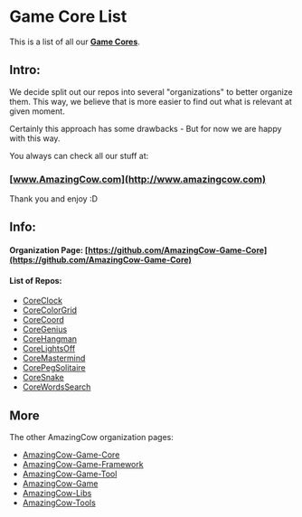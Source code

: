 # Game Core List

This is a list of all our **[Game Cores](https://github.com/AmazingCow-Game-Core)**.

<!-- ####################################################################### -->

## Intro:

We decide split out our repos into several "organizations" to better organize
them. This way, we believe that is more easier to find out what is relevant
at given moment.

Certainly this approach has some drawbacks - But for now we are happy with this
way.


You always can check all our stuff at:
### [www.AmazingCow.com](http://www.amazingcow.com)

Thank you and enjoy :D

<!-- ####################################################################### -->

## Info:

#### Organization Page: [https://github.com/AmazingCow-Game-Core](https://github.com/AmazingCow-Game-Core)

#### List of Repos:

* [CoreClock](https://github.com/AmazingCow-Game-Core/CoreClock)
* [CoreColorGrid](https://github.com/AmazingCow-Game-Core/CoreColorGrid)
* [CoreCoord](https://github.com/AmazingCow-Game-Core/CoreCoord)
* [CoreGenius](https://github.com/AmazingCow-Game-Core/CoreGenius)
* [CoreHangman](https://github.com/AmazingCow-Game-Core/CoreHangman)
* [CoreLightsOff](https://github.com/AmazingCow-Game-Core/CoreLightsOff)
* [CoreMastermind](https://github.com/AmazingCow-Game-Core/CoreMastermind)
* [CorePegSolitaire](https://github.com/AmazingCow-Game-Core/CorePegSolitaire)
* [CoreSnake](https://github.com/AmazingCow-Game-Core/CoreSnake)
* [CoreWordsSearch](https://github.com/AmazingCow-Game-Core/CoreWordsSearch)


<!-- ####################################################################### -->

## More

The other AmazingCow organization pages:

* [AmazingCow-Game-Core](https://github.com/AmazingCow-Game-Core)
* [AmazingCow-Game-Framework](https://github.com/AmazingCow-Game-Framework)
* [AmazingCow-Game-Tool](https://github.com/AmazingCow-Game-Tool)
* [AmazingCow-Game](https://github.com/AmazingCow-Game)
* [AmazingCow-Libs](https://github.com/AmazingCow-Libs)
* [AmazingCow-Tools](https://github.com/AmazingCow-Tools)
